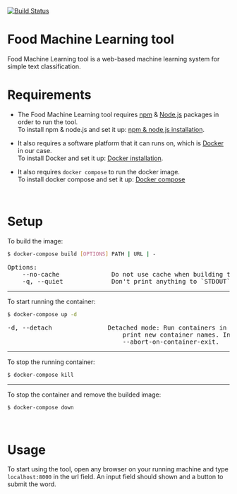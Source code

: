 [![Build Status](https://app.travis-ci.com/FaisalAldarees/Workshop-02-CS392-04-171.svg?branch=main)](https://app.travis-ci.com/FaisalAldarees/Workshop-02-CS392-04-171)

# Food Machine Learning tool

Food Machine Learning tool is a web-based machine learning system for simple text classification.
<br>

# Requirements

- The Food Machine Learning tool requires [npm](https://www.npmjs.com/) & [Node.js](https://nodejs.org/en/) packages in order to run the tool.<br>
To install npm & node.js and set it up: [npm & node.js installation](https://docs.npmjs.com/getting-started).<br>
- It also requires a software platform that it can runs on, which is [Docker](https://www.docker.com/) in our case.<br>
To install Docker and set it up: [Docker installation](https://docs.docker.com/desktop/).<br>

- It also requires `docker compose` to run the docker image.<br>
To install docker compose and set it up: [Docker compose](https://docs.docker.com/compose/install/)
<br>

# Setup

To build the image:
```Bash
$ docker-compose build [OPTIONS] PATH | URL | -
```
<pre>
Options:
    --no-cache              Do not use cache when building the image.
    -q, --quiet             Don't print anything to `STDOUT`.
</pre>
___
To start running the container:
```Bash
$ docker-compose up -d
```
<pre>
-d, --detach               Detached mode: Run containers in the background,
                               print new container names. Incompatible with
                               --abort-on-container-exit.
</pre>
___
To stop the running container:
```Bash
$ docker-compose kill
```
___
To stop the container and remove the builded image:
```Bash
$ docker-compose down
```
<br>

# Usage
To start using the tool, open any browser on your running machine and type `localhost:8000` in the url field. An input field should shown and a button to submit the word.